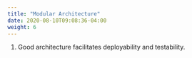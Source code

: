 ```yaml
---
title: "Modular Architecture"
date: 2020-08-10T09:08:36-04:00
weight: 6
---
```


1. Good architecture facilitates deployability and testability.


